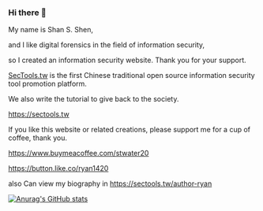 ### Hi there 👋  

My name is Shan S. Shen,

and I like digital forensics in the field of information security, 

so I created an information security website. 
Thank you for your support.

<!--  Please buy me a coffee to support server maintenance. -->

[SecTools.tw](https://sectools.tw) is the first Chinese traditional open source information security tool promotion platform.

We also write the tutorial to give back to the society.

https://sectools.tw

If you like this website or related creations, please support me for a cup of coffee, thank you.

https://www.buymeacoffee.com/stwater20

https://button.like.co/ryan1420

also Can view my biography in https://sectools.tw/author-ryan

<!--
**stwater20/stwater20** is a ✨ _special_ ✨ repository because its `README.md` (this file) appears on your GitHub profile.

Here are some ideas to get you started:

- 🔭 I’m currently working on ...
- 🌱 I’m currently learning ...
- 👯 I’m looking to collaborate on ...
- 🤔 I’m looking for help with ...
- 💬 Ask me about ...
- 📫 How to reach me: ...
- 😄 Pronouns: ...
- ⚡ Fun fact: ...
-->

[![Anurag's GitHub stats](https://github-readme-stats.vercel.app/api?username=stwater20)](https://github.com/anuraghazra/github-readme-stats)

